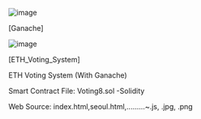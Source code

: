 ![image](https://user-images.githubusercontent.com/71119800/132814630-e22c8808-d261-42d6-ae55-d087da8423b1.png)

[Ganache]

![image](https://user-images.githubusercontent.com/71119800/132814745-7017277a-7356-4d5c-b5c3-898bcb83f168.png)

[ETH_Voting_System]

ETH Voting System (With Ganache)



Smart Contract File: Voting8.sol
-Solidity

Web Source:
index.html,seoul.html,.........~.js, .jpg, .png
